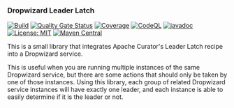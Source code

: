 ### Dropwizard Leader Latch

[![Build](https://github.com/kiwiproject/dropwizard-leader-latch/workflows/build/badge.svg)](https://github.com/kiwiproject/dropwizard-leader-latch/actions?query=workflow%3Abuild)
[![Quality Gate Status](https://sonarcloud.io/api/project_badges/measure?project=kiwiproject_dropwizard-leader-latch&metric=alert_status)](https://sonarcloud.io/dashboard?id=kiwiproject_dropwizard-leader-latch)
[![Coverage](https://sonarcloud.io/api/project_badges/measure?project=kiwiproject_dropwizard-leader-latch&metric=coverage)](https://sonarcloud.io/dashboard?id=kiwiproject_dropwizard-leader-latch)
[![CodeQL](https://github.com/kiwiproject/dropwizard-leader-latch/actions/workflows/codeql.yml/badge.svg)](https://github.com/kiwiproject/dropwizard-leader-latch/actions/workflows/codeql.yml)
[![javadoc](https://javadoc.io/badge2/org.kiwiproject/dropwizard-leader-latch/javadoc.svg)](https://javadoc.io/doc/org.kiwiproject/dropwizard-leader-latch)
[![License: MIT](https://img.shields.io/badge/License-MIT-blue.svg)](https://opensource.org/licenses/MIT)
[![Maven Central](https://img.shields.io/maven-central/v/org.kiwiproject/dropwizard-leader-latch)](https://central.sonatype.com/artifact/org.kiwiproject/dropwizard-leader-latch/1.0.11)

This is a small library that integrates Apache Curator's Leader Latch recipe
into a Dropwizard service.

This is useful when you are running multiple instances of the same Dropwizard
service, but there are some actions that should only be taken by one of those
instances. Using this library, each group of related Dropwizard service instances
will have exactly one leader, and each instance is able to easily determine if
it is the leader or not.

